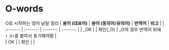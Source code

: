 # O-words 
O로 시작하는 영어 낱말 정리 
| **용어 (대표어)** | **용어 (동의어/유의어)** | **번역어** | **비고** |
|  :------:        | :------:               | :------:   | :------: | 
| _OK |   | 확인(_O) | _O의 경우 번역어 뒤에 `(_O)`를 붙여서 표기해야함  |  
| OK  |   | 확인 |   | 
